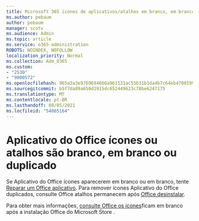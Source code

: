 ```yaml
---
title: Microsoft 365 ícones de aplicativos/atalhos em branco, em branco ou duplicado
ms.author: pebaum
author: pebaum
manager: scotv
ms.audience: Admin
ms.topic: article
ms.service: o365-administration
ROBOTS: NOINDEX, NOFOLLOW
localization_priority: Normal
ms.collection: Adm_O365
ms.custom:
- "2530"
- "9000572"
ms.openlocfilehash: 965a3a3e9769694666a961531ac55b31b1da4b7c64eb4700199df8cbcf2152d7
ms.sourcegitcommit: b5f7da89a650d2915dc652449623c78be6247175
ms.translationtype: MT
ms.contentlocale: pt-BR
ms.lasthandoff: 08/05/2021
ms.locfileid: "54065164"
---
```

# <a name="office-app-icons-or-shortcuts-are-white-blank-or-duplicate"></a>Aplicativo do Office ícones ou atalhos são branco, em branco ou duplicado

Se Aplicativo do Office ícones aparecerem em branco ou em branco, tente [Reparar um Office aplicativo](https://support.office.com/article/repair-an-office-application-7821d4b6-7c1d-4205-aa0e-a6b40c5bb88b). Para remover ícones Aplicativo do Office duplicados, consulte Office atalhos permanecem após [Office desinstalar](https://support.office.com/article/office-shortcuts-remain-after-office-uninstall-cc04b8e2-6e91-4c10-94af-9359e595d565).

Para obter mais informações, [consulte Office os ícones](https://support.office.com/article/office-icons-are-blank-after-installing-office-from-the-microsoft-store-7cdaebde-93d5-4873-b767-d9ddc0474d59)ficam em branco após a instalação Office do Microsoft Store .